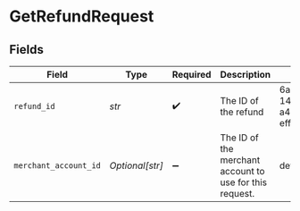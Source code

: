 # GetRefundRequest


## Fields

| Field                                                   | Type                                                    | Required                                                | Description                                             | Example                                                 |
| ------------------------------------------------------- | ------------------------------------------------------- | ------------------------------------------------------- | ------------------------------------------------------- | ------------------------------------------------------- |
| `refund_id`                                             | *str*                                                   | :heavy_check_mark:                                      | The ID of the refund                                    | 6a1d4e46-14ed-4fe1-a45f-eff4e025d211                    |
| `merchant_account_id`                                   | *Optional[str]*                                         | :heavy_minus_sign:                                      | The ID of the merchant account to use for this request. | default                                                 |